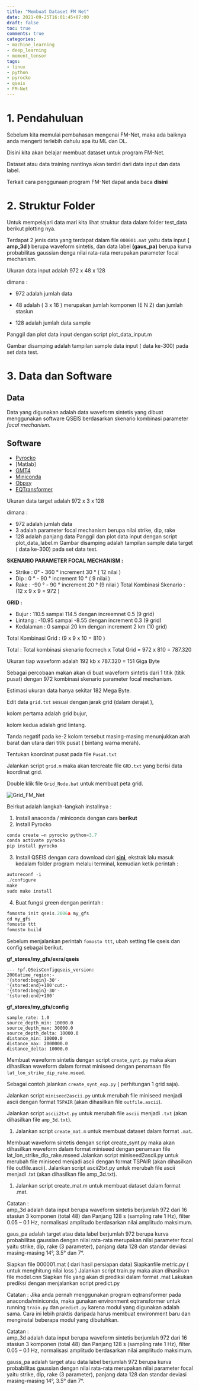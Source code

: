 ```yaml
---
title: "Membuat Dataset FM Net"
date: 2021-09-25T16:01:45+07:00
draft: false
toc: true
comments: true
categories:
- machine_learning
- deep_learning
- moment_tensor
tags:
- linux
- python
- pyrocko
- qseis
- FM-Net
---
```


# 1. Pendahuluan

Sebelum kita memulai pembahasan mengenai FM-Net, maka ada baiknya anda mengerti terlebih dahulu apa itu ML dan DL.

Disini kita akan belajar membuat dataset untuk program FM-Net.

Dataset atau data training nantinya akan terdiri dari data input dan data label.

Terkait cara penggunaan program FM-Net dapat anda baca **disini**

# 2. Struktur Folder

Untuk mempelajari data mari kita lihat struktur data dalam folder test_data berikut plotting nya.

Terdapat 2 jenis data yang terdapat dalam file `000001.mat` yaitu data input **( amp_3d )** berupa waveform sintetis, dan data label **(gaus_pa)** berupa kurva probabilitas gaussian denga nilai rata-rata merupakan parameter focal mechanism.

Ukuran data input adalah 972 x 48 x 128

dimana :

- 972 adalah jumlah data

- 48 adalah ( 3 x 16 ) merupakan jumlah komponen (E N Z) dan jumlah stasiun

- 128 adalah jumlah data sample

Panggil dan plot data input dengan script plot_data_input.m 

Gambar disamping adalah tampilan sample data input ( data ke-300) pada set data test. 

# 3. Data dan Software

## Data

Data yang digunakan adalah data waveform sintetis yang dibuat menggunakan software QSEIS berdasarkan skenario kombinasi parameter *focal mechanism*. 

## Software
- [Pyrocko](https://pyrocko.org/)
- [Matlab]
- [GMT4](https://www.soest.hawaii.edu/gmt/gmt/gmt_windows_SOEST.html)
- [Miniconda](https://docs.conda.io/projects/conda/en/latest/user-guide/install/windows.html)
- [Obpsy](https://github.com/obspy/obspy/wiki/Installation-via-Anaconda)
- [EQTransformer](https://eqtransformer.readthedocs.io/en/latest/)


Ukuran data target adalah 972 x 3 x 128

dimana :

- 972 adalah jumlah data
- 3 adalah parameter focal mechanism berupa nilai strike, dip, rake
- 128 adalah panjang data
Panggil dan plot data input dengan script plot_data_label.m 
Gambar disamping adalah tampilan sample data target ( data ke-300) pada set data test. 


**SKENARIO PARAMETER FOCAL MECHANISM :**
- Strike 	: 0° - 360 ° increment 30 ° ( 12 nilai )
- Dip 	: 0 ° - 90 ° increment 10 ° ( 9 nilai )
- Rake 	: -90 ° - 90 ° increment 20 °  (9 nilai )
Total Kombinasi Skenario : (12 x 9 x 9 = 972 )

**GRID :** 
- Bujur 	:  110.5 sampai 114.5 dengan increemnet 0.5 (9 grid) 
- Lintang 	: -10.95 sampai -8.55 dengan increment 0.3 (9 grid)
- Kedalaman : 0 sampai 20 km dengan increment 2 km (10 grid)

Total Kombinasi Grid : (9 x 9 x 10 = 810 )

Total : Total kombinasi skenario focmech x Total Grid = 972 x 810 = 787.320 

Ukuran tiap waveform adalah 192 kb x 787.320 = 151 Giga Byte

Sebagai percobaan makan akan di buat waveform sintetis dari 1 titik (titik pusat) dengan 972 kombinasi skenario parameter focal mechanism. 

Estimasi ukuran data hanya sekitar 182 Mega Byte. 


Edit data `grid.txt` sesuai dengan jarak grid (dalam derajat ), 

kolom pertama adalah grid bujur, 

kolom kedua adalah grid lintang. 

Tanda negatif pada ke-2 kolom tersebut masing-masing menunjukkan arah barat dan utara dari titik pusat ( bintang warna merah). 

Tentukan koordinat pusat pada file `Pusat.txt` 

Jalankan script `grid.m` maka akan tercreate file `GRD.txt` yang berisi data koordinat grid. 

Double klik file `Grid_Node.bat` untuk membuat peta grid.

![Grid_FM_Net](/img/FM-Net/grid_fm_net.png)




Beirkut adalah langkah-langkah installnya :

1. Install anaconda / miniconda dengan cara **berikut**
2. Install Pyrocko

``` python	
conda create –n pyrocko python=3.7
conda activate pyrocko	
pip install pyrocko 
```

3. Install QSEIS dengan cara download dari **[sini](https://git.pyrocko.org/pyrocko/fomosto-qseis)**, ekstrak lalu masuk kedalam folder program melalui terminal, kemudian ketik perintah :

``` python		
autoreconf -i
./configure
make
sudo make install
```

4. Buat fungsi green dengan perintah :

``` python		
fomosto init qseis.2006a my_gfs
cd my_gfs 
fomosto ttt
fomosto build
```

Sebelum menjalankan perintah `fomosto ttt`, ubah setting file qseis dan config sebagai berikut.


**gf_stores/my_gfs/exra/qseis**


```
--- !pf.QSeisConfigqseis_version: 
2006atime_region:- 
'{stored:begin}-30'- 
'{stored:end}+100'cut:- 
'{stored:begin}-30'- 
'{stored:end}+100'
```

**gf_stores/my_gfs/config**

```
sample_rate: 1.0
source_depth_min: 10000.0
source_depth_max: 30000.0
source_depth_delta: 10000.0
distance_min: 10000.0
distance_max: 2000000.0
distance_delta: 10000.0
```






Membuat waveform sintetis dengan script `create_synt.py` maka akan dihasilkan waveform dalam format miniseed dengan penamaan file `lat_lon_strike_dip_rake.mseed`. 

Sebagai contoh jalankan `create_synt_exp.py` ( perhitungan 1 grid saja).

Jalankan script `miniseed2ascii.py` untuk merubah file miniseed menjadi ascii dengan format `TSPAIR` (akan dihasilkan file `outfile.ascii`).

Jalankan script `ascii2txt.py` untuk merubah file `ascii` menjadi `.txt` (akan dihasilkan file `amp_3d.txt`).


1.   Jalankan script `create_mat.m` untuk membuat dataset dalam format `.mat`. 




Membuat waveform sintetis dengan script create_synt.py maka akan dihasilkan waveform dalam format miniseed dengan penamaan file lat_lon_strike_dip_rake.mseed
Jalankan script miniseed2ascii.py untuk merubah file miniseed menjadi ascii dengan format TSPAIR (akan dihasilkan file outfile.ascii).
Jalankan script ascii2txt.py untuk merubah file ascii menjadi .txt (akan dihasilkan file amp_3d.txt).


1.   Jalankan script create_mat.m untuk membuat dataset dalam format .mat. 

Catatan :	
amp_3d adalah data input berupa waveform sintetis berjumlah 972 dari 16 stasiun 3 komponen (total 48) dan Panjang 128 s (sampling rate 1 Hz), filter 0.05 – 0.1 Hz, normalisasi amplitudo berdasarkan nilai amplitudo maksimum. 

gaus_pa adalah target atau data label berjumlah 972 berupa kurva probabilitas gaussian dengan nilai rata-rata merupakan nilai parameter focal yaitu strike, dip, rake (3 parameter), panjang data 128 dan standar deviasi masing-masing 14°, 3.5° dan 7°.


Siapkan file 000001.mat ( dari hasil persiapan data)
Siapkanfile metric.py ( untuk menghitung nilai loss )
Jalankan script train.py maka akan dihasilkan file model.cnn
Siapkan file yang akan di prediksi dalam format .mat
Lakukan prediksi dengan menjalankan script predict.py

Catatan :
Jika anda pernah menggunakan program eqtransformer pada anaconda/miniconda, maka gunakan environment eqtransformer untuk running `train.py` dan `predict.py` karena modul yang digunakan adalah sama. Cara ini lebih praktis daripada harus membuat environment baru dan menginstal beberapa modul yang dibutuhkan. 
	
Catatan :	
amp_3d adalah data input berupa waveform sintetis berjumlah 972 dari 16 stasiun 3 komponen (total 48) dan Panjang 128 s (sampling rate 1 Hz), filter 0.05 – 0.1 Hz, normalisasi amplitudo berdasarkan nilai amplitudo maksimum. 

gauss_pa adalah target atau data label berjumlah 972 berupa kurva probabilitas gaussian dengan nilai rata-rata merupakan nilai parameter focal yaitu strike, dip, rake (3 parameter), panjang data 128 dan standar deviasi masing-masing 14°, 3.5° dan 7°.